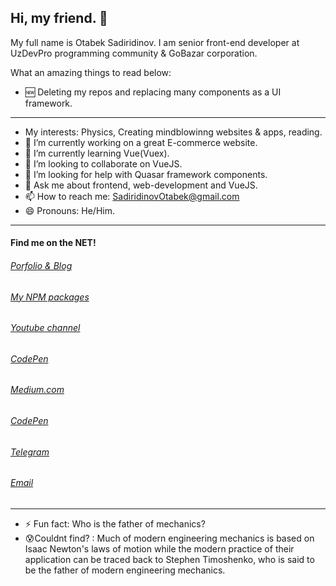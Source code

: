 ## Hi, my friend. 👋

My full name is Otabek Sadiridinov.
I am senior front-end developer at UzDevPro programming community & GoBazar corporation.

What an amazing things to read below:

- 🆕 Deleting my repos and replacing many components as a UI framework.
---
- My interests: Physics, Creating mindblowinng websites & apps, reading.
- 🔭 I’m currently working on a great E-commerce website.
- 🌱 I’m currently learning Vue(Vuex).
- 👯 I’m looking to collaborate on VueJS.
- 🤔 I’m looking for help with Quasar framework components.
- 💬 Ask me about frontend, web-development and VueJS.
- 📫 How to reach me: SadiridinovOtabek@gmail.com
- 😄 Pronouns: He/Him.
---
#### Find me on the NET!
###### [Porfolio & Blog](https://otabeksadiridinov.github.io)
###### [My NPM packages](https://www.npmjs.com/~otabeksadiridinov)
###### [Youtube channel](https://www.youtube.com/channel/UC3nIYauvUl-P2P6-ol04I3w)
###### [CodePen](https://codepen.io/VueJSAcademy)
###### [Medium.com](https://vuejsacademy.medium.com/)
###### [CodePen](https://codepen.io/VueJSAcademy)
###### [Telegram](https://t.me/Otabek_Mirzo)
###### [Email](https://otabek-mirzo@umail.uz)
---
- ⚡ Fun fact: Who is the father of mechanics?
- 😰Couldnt find? : Much of modern engineering mechanics is based on Isaac Newton's laws of motion while the modern practice of their application can be traced back to Stephen Timoshenko, who is said to be the father of modern engineering mechanics. 
